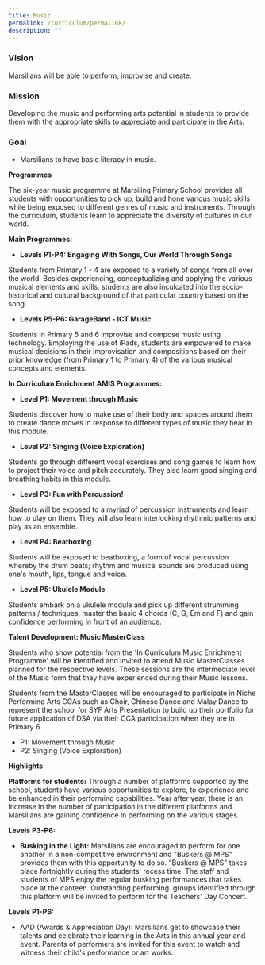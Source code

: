 ```yaml
---
title: Music
permalink: /curriculum/permalink/
description: ""
---
```

### **Vision** 

Marsilians will be able to perform, improvise and create.

### **Mission**

Developing the music and performing arts potential in students to provide them with the appropriate skills to appreciate and participate in the Arts.

### **Goal**

*   Marsilians to have basic literacy in music.

**Programmes**

The six-year music programme at Marsiling Primary School provides all students with opportunities to pick up, build and hone various music skills while being exposed to different genres of music and instruments. Through the curriculum, students learn to appreciate the diversity of cultures in our world.

**Main Programmes:**

*   **Levels P1-P4: Engaging With Songs, Our World Through Songs**

Students from Primary 1 - 4 are exposed to a variety of songs from all over the world. Besides experiencing, conceptualizing and applying the various musical elements and skills, students are also inculcated into the socio-historical and cultural background of that particular country based on the song.

*   **Levels P5-P6: GarageBand - ICT Music**

Students in Primary 5 and 6 improvise and compose music using technology. Employing the use of iPads, students are empowered to make musical decisions in their improvisation and compositions based on their prior knowledge (from Primary 1 to Primary 4) of the various musical concepts and elements.

**In Curriculum Enrichment AMIS Programmes:**

*   **Level P1: Movement through Music**

Students discover how to make use of their body and spaces around them to create dance moves in response to different types of music they hear in this module.

*   **Level P2: Singing (Voice Exploration)**

Students go through different vocal exercises and song games to learn how to project their voice and pitch accurately. They also learn good singing and breathing habits in this module.

*   **Level P3: Fun with Percussion!**

Students will be exposed to a myriad of percussion instruments and learn how to play on them. They will also learn interlocking rhythmic patterns and play as an ensemble.

*   **Level P4: Beatboxing**

Students will be exposed to beatboxing, a form of vocal percussion whereby the drum beats; rhythm and musical sounds are produced using one's mouth, lips, tongue and voice.

*   **Level P5: Ukulele Module**

Students embark on a ukulele module and pick up different strumming patterns / techniques, master the basic 4 chords (C, G, Em and F) and gain confidence performing in front of an audience.

**Talent Development: Music MasterClass**

Students who show potential from the 'In Curriculum Music Enrichment Programme' will be identified and invited to attend Music MasterClasses planned for the respective levels. These sessions are the intermediate level of the Music form that they have experienced during their Music lessons.

Students from the MasterClasses will be encouraged to participate in Niche Performing Arts CCAs such as Choir, Chinese Dance and Malay Dance to represent the school for SYF Arts Presentation to build up their portfolio for future application of DSA via their CCA participation when they are in Primary 6.

*   P1: Movement through Music
*   P2: Singing (Voice Exploration)

**Highlights**

**Platforms for students:** Through a number of platforms supported by the school, students have various opportunities to explore, to experience and be enhanced in their performing capabilities. Year after year, there is an increase in the number of participation in the different platforms and Marsilians are gaining confidence in performing on the various stages.

**Levels P3-P6:**

*   **Busking in the Light:** Marsilians are encouraged to perform for one another in a non-competitive environment and "Buskers @ MPS" provides them with this opportunity to do so. "Buskers @ MPS" takes place fortnightly during the students' recess time. The staff and students of MPS enjoy the regular busking performances that takes place at the canteen. Outstanding performing  groups identified through this platform will be invited to perform for the Teachers' Day Concert.

**Levels P1-P6:**

*   AAD (Awards & Appreciation Day): Marsilians get to showcase their talents and celebrate their learning in the Arts in this annual year and event. Parents of performers are invited for this event to watch and witness their child's performance or art works.